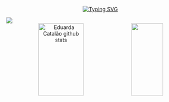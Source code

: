 
<div align="center">
  
[![Typing SVG](https://readme-typing-svg.demolab.com?font=Fira+Code&color=f197f4&size=27&duration=3500&pause=500&center=true&vCenter=true&width=435&lines=Welcome!;I'm+Eduarda+Catalão)](https://git.io/typing-svg)
</div>

<img src="https://user-images.githubusercontent.com/73097560/115834477-dbab4500-a447-11eb-908a-139a6edaec5c.gif">

<div align="left">

<div align="center">
  <div align="center">
  <img width="49%" height="195px" src="https://github-readme-stats.vercel.app/api?username=dudacatalao&show_icons=true&count_private=true&hide_border=true&title_color=f197f4&icon_color=f197f4&text_color=2283A2&bg_color=0d1117" alt="Eduarda Catalão github stats" /> 
    <img width="41%" height="195px" src="https://github-readme-stats.vercel.app/api/top-langs/?username=dudacatalao&layout=compact&hide_border=true&title_color=f197f4&text_color=f197f4&bg_color=0d1117" />
   </div>
 </div>

